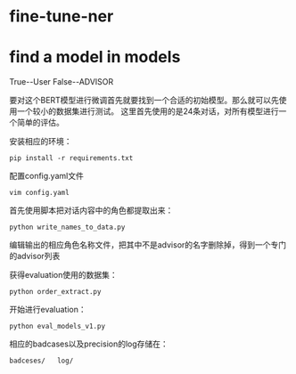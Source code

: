 
# fine-tune-ner
# find a model in models
True--User
False--ADVISOR

要对这个BERT模型进行微调首先就要找到一个合适的初始模型。那么就可以先使用一个较小的数据集进行测试。
这里首先使用的是24条对话，对所有模型进行一个简单的评估。

安装相应的环境：
```
pip install -r requirements.txt
```

配置config.yaml文件
```
vim config.yaml
```

首先使用脚本把对话内容中的角色都提取出来：
```
python write_names_to_data.py
```
编辑输出的相应角色名称文件，把其中不是advisor的名字删除掉，得到一个专门的advisor列表


获得evaluation使用的数据集：
```
python order_extract.py
```

开始进行evaluation：
```
python eval_models_v1.py
```

相应的badcases以及precision的log存储在：
```
badceses/   log/
```



